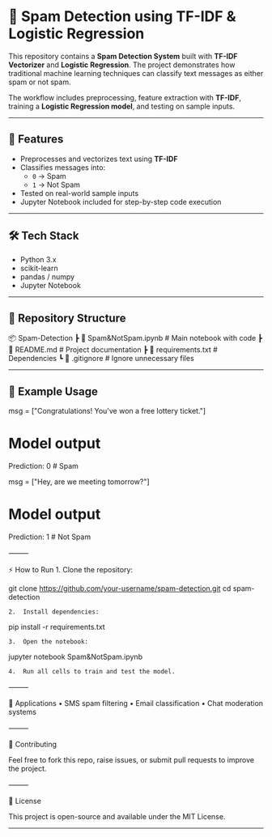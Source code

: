 # 📧 Spam Detection using TF-IDF & Logistic Regression  

This repository contains a **Spam Detection System** built with **TF-IDF Vectorizer** and **Logistic Regression**. The project demonstrates how traditional machine learning techniques can classify text messages as either spam or not spam.  

The workflow includes preprocessing, feature extraction with **TF-IDF**, training a **Logistic Regression model**, and testing on sample inputs.  

---

## 🚀 Features  
- Preprocesses and vectorizes text using **TF-IDF**  
- Classifies messages into:  
  - `0` → Spam  
  - `1` → Not Spam  
- Tested on real-world sample inputs  
- Jupyter Notebook included for step-by-step code execution  

---

## 🛠️ Tech Stack  
- Python 3.x  
- scikit-learn  
- pandas / numpy  
- Jupyter Notebook  

---

## 📂 Repository Structure  

📦 Spam-Detection
┣ 📜 Spam&NotSpam.ipynb   # Main notebook with code
┣ 📜 README.md            # Project documentation
┣ 📜 requirements.txt     # Dependencies
┗ 📜 .gitignore           # Ignore unnecessary files

---

## 🧪 Example Usage  

msg = ["Congratulations! You've won a free lottery ticket."]

# Model output
Prediction: 0  # Spam

msg = ["Hey, are we meeting tomorrow?"]

# Model output
Prediction: 1  # Not Spam


⸻

⚡ How to Run
	1.	Clone the repository:

git clone https://github.com/your-username/spam-detection.git
cd spam-detection


	2.	Install dependencies:

pip install -r requirements.txt


	3.	Open the notebook:

jupyter notebook Spam&NotSpam.ipynb


	4.	Run all cells to train and test the model.

⸻

🎯 Applications
	•	SMS spam filtering
	•	Email classification
	•	Chat moderation systems

⸻

🤝 Contributing

Feel free to fork this repo, raise issues, or submit pull requests to improve the project.

⸻

📜 License

This project is open-source and available under the MIT License.

---
